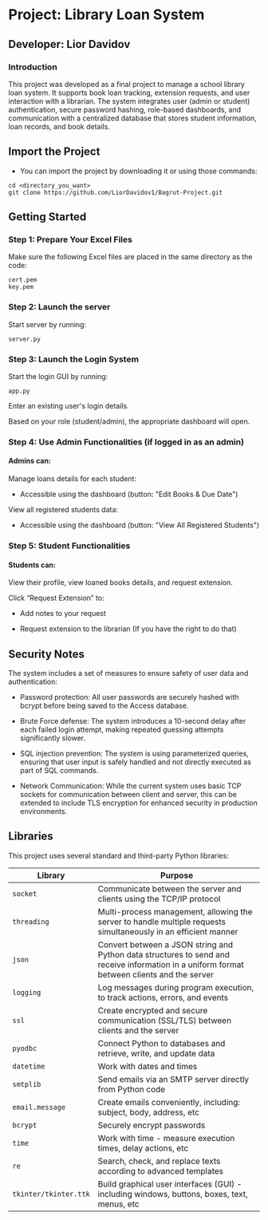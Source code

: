 # Project: Library Loan System

## Developer: Lior Davidov

### Introduction

This project was developed as a final project to manage a school library loan system. It supports book loan tracking, extension requests, and user interaction with a librarian. The system integrates user (admin or student) authentication, secure password hashing, role-based dashboards, and communication with a centralized database that stores student information, loan records, and book details.

## Import the Project

- You can import the project by downloading it or using those commands:
```
cd <directory_you_want>
git clone https://github.com/LiorDavidov1/Bagrut-Project.git
```

## Getting Started

### Step 1: Prepare Your Excel Files

Make sure the following Excel files are placed in the same directory as the code:

```
cert.pem
key.pem
```
### Step 2: Launch the server

Start server by running:
```
server.py
```

### Step 3: Launch the Login System

Start the login GUI by running:
```
app.py
```
Enter an existing user's login details.

Based on your role (student/admin), the appropriate dashboard will open.

### Step 4: Use Admin Functionalities (if logged in as an admin)

#### Admins can:

Manage loans details for each student:

- Accessible using the dashboard (button: "Edit Books & Due Date")

View all registered students data:

- Accessible using the dashboard (button: "View All Registered Students")

### Step 5: Student Functionalities

#### Students can:

View their profile, view loaned books details, and request extension.

Click “Request Extension” to:

- Add notes to your request

- Request extension to the librarian (If you have the right to do that)

## Security Notes

The system includes a set of measures to ensure safety of user data and authentication:

- Password protection: All user passwords are securely hashed with bcrypt before being saved to the Access database.

- Brute Force defense: The system introduces a 10-second delay after each failed login attempt, making repeated guessing attempts significantly slower.

- SQL injection prevention: The system is using parameterized queries, ensuring that user input is safely handled and not directly executed as part of SQL commands.

- Network Communication: While the current system uses basic TCP sockets for communication between client and server, this can be extended to include TLS encryption for enhanced security in production environments.

## Libraries

This project uses several standard and third-party Python libraries:

| Library                | Purpose                                                                                                                                         |
|------------------------|-------------------------------------------------------------------------------------------------------------------------------------------------|
| `socket`               | Communicate between the server and clients using the TCP/IP protocol                                                                            |
| `threading`            | Multi-process management, allowing the server to handle multiple requests simultaneously in an efficient manner                                 |
| `json`                 | Convert between a JSON string and Python data structures to send and receive information in a uniform format between clients and the server     |
| `logging`              | Log messages during program execution, to track actions, errors, and events                                                                     |
| `ssl`                  | Create encrypted and secure communication (SSL/TLS) between clients and the server                                                              |
| `pyodbc`               | Connect Python to databases and retrieve, write, and update data                                                                                |
| `datetime`             | Work with dates and times                                                                                                                       |
| `smtplib`              | Send emails via an SMTP server directly from Python code                                                                                        |
| `email.message`        | Create emails conveniently, including: subject, body, address, etc                                                                              |
| `bcrypt`               | Securely encrypt passwords                                                                                                                      |
| `time`                 | Work with time - measure execution times, delay actions, etc                                                                                    |
| `re`                   | Search, check, and replace texts according to advanced templates                                                                                |
| `tkinter/tkinter.ttk`  | Build graphical user interfaces (GUI) - including windows, buttons, boxes, text, menus, etc                                                     |
